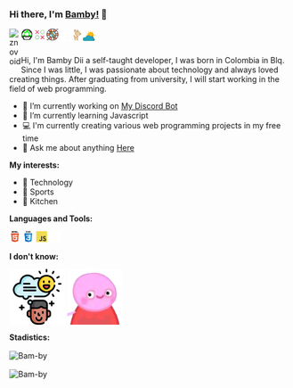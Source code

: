 ### Hi there, I'm [Bamby!](https://github.com/Bam-by) 👋

<a href="https://github.com/zNovoid/Discord.js-V13-Bot-Template">
  <img align="left" alt="znovoid" width="21px" src="https://github.com/zNovoid/zNovoid/blob/main/assets/discord-icono.png" />
</a>
<a href="https://github.com/Bam-by/Super-Mario/tree/main">
  <img align="left" alt="Bam-by" width="21px" src="https://github.com/Bam-by/Bam-by/blob/main/assets/mushroom.png" />
</a>
<a href="https://github.com/Bam-by/3-En-Raya/tree/main">
  <img align="left" alt="Bam-by" width="25px" src="https://github.com/Bam-by/Bam-by/blob/main/assets/triqui.png" />
</a>
<a href="https://github.com/Bam-by/Cifrador-Cesar">
  <img align="left" alt="Bam-by" width="21px" src="https://github.com/Bam-by/Bam-by/blob/main/assets/Cifrador-cesar.png" />
</a>
<a href="https://discord.com/api/oauth2/authorize?client_id=885651144632827964&permissions=8&scope=bot">
  <img align="left" alt="Bam-by" width="22px" src="https://github.com/Bam-by/Bam-by/blob/main/assets/Yami-bot.png" />
</a>
<a href="https://Bam-by.github.io">
  <img align="left" alt="Bam-by" width="22px" src="https://github.com/Bam-by/Bam-by/blob/main/assets/newbamby.png" />
</a>
<a href="https://github.com/Bam-by/Weather-App">
  <img align="left" alt="Bam-by" width="22px" src="https://github.com/Bam-by/Bam-by/blob/main/assets/cloud.png" />
</a>



<br />

<br />

Hi, I'm Bamby Dii a self-taught developer, I was born in Colombia in Blq. Since I was little, I was passionate about technology and always loved creating things. After graduating from university, I will start working in the field of web programming.

- 🔭 I’m currently working on [My Discord Bot](http://bit.ly/3FyZ9zs )
- 🌱 I’m currently learning Javascript
- 💻 I'm currently creating various web programming projects in my free time
- 💬 Ask me about anything [Here](https://github.com/Bam-by/Bam-by/issues)

**My interests:**

- 📱 Technology
- 🏀 Sports
- 🥟 Kitchen

**Languages and Tools:**  

<code><img height="20" src="https://raw.githubusercontent.com/devicons/devicon/master/icons/html5/html5-original-wordmark.svg"></code>
<code><img height="20" src="https://raw.githubusercontent.com/devicons/devicon/master/icons/css3/css3-original-wordmark.svg"></code>     <code><img height="20" src="https://raw.githubusercontent.com/devicons/devicon/master/icons/javascript/javascript-original.svg"></code>  <code><img height="20" src="https://raw.githubusercontent.com/devicons/devicon/1119b9f84c0290e0f0b38982099a2bd027a48bf1/icons/discordjs/discordjs-plain.svg"></code> 

**I don't know:**

<a href="https://github.com/Bam-by/positive-messages"><img align="center" alt="Bam-by" width="100px" src="https://github.com/Bam-by/Bam-by/blob/main/assets/2163399.png"><a>
  <a href="https://github.com/Bam-by"><img align="center" alt="Bam-by" width="100px" src="https://github.com/Bam-by/Bam-by/blob/main/assets/peppa.png"><a> 

**Stadistics:**
  
<p><img align="center" src="https://github-readme-streak-stats.herokuapp.com/?user=Bam-by&" alt="Bam-by" /></p>
  
  <p><img align="center" src="https://github-readme-stats.vercel.app/api/top-langs/?username=anuraghazra&layout=compact" alt="Bam-by" /></p>
  

  
  
  
  
  
  
  
  <!--


**zNovoid/zNovoid** is a ✨ _special_ ✨ repository because its `README.md` (this file) appears on your GitHub profile.
